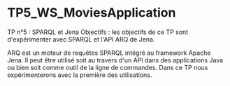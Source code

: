 # TP5_WS_MoviesApplication

TP n°5 : SPARQL et Jena  Objectifs : les objectifs de ce TP sont d'expérimenter avec SPARQL et l'API ARQ de Jena. 

ARQ est un moteur de requêtes SPARQL intégré au framework Apache Jena. Il peut être utilisé soit au travers d'un API dans des applications Java ou bien soit comme outil de la ligne de commandes. Dans ce TP nous expérimenterons avec la première des utilisations.

